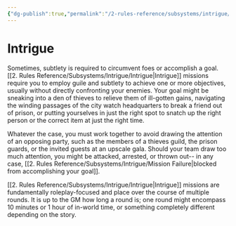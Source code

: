 ```yaml
---
{"dg-publish":true,"permalink":"/2-rules-reference/subsystems/intrigue/intrigue/","noteIcon":""}
---
```


# Intrigue

Sometimes, subtlety is required to circumvent foes or accomplish a goal. [[2. Rules Reference/Subsystems/Intrigue/Intrigue\|Intrigue]] missions require you to employ guile and subtlety to achieve one or more objectives, usually without directly confronting your enemies. Your goal might be sneaking into a den of thieves to relieve them of ill-gotten gains, navigating the winding passages of the city watch headquarters to break a friend out of prison, or putting yourselves in just the right spot to snatch up the right person or the correct item at just the right time. 

Whatever the case, you must work together to avoid drawing the attention of an opposing party, such as the members of a thieves guild, the prison guards, or the invited guests at an upscale gala. Should your team draw too much attention, you might be attacked, arrested, or thrown out-- in any case, [[2. Rules Reference/Subsystems/Intrigue/Mission Failure\|blocked from accomplishing your goal]]. 

[[2. Rules Reference/Subsystems/Intrigue/Intrigue\|Intrigue]] missions are fundamentally roleplay-focused and place over the course of multiple rounds. It is up to the GM how long a round is; one round might encompass 10 minutes or 1 hour of in-world time, or something completely different depending on the story.

